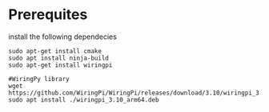 # Prerequites 

install the following dependecies

```
sudo apt-get install cmake
sudo apt install ninja-build
sudo apt-get install wiringpi

#WiringPy library
wget https://github.com/WiringPi/WiringPi/releases/download/3.10/wiringpi_3.10_arm64.deb
sudo apt install ./wiringpi_3.10_arm64.deb
```

